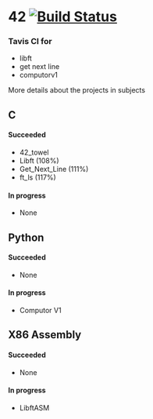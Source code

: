 # 42 [![Build Status](https://travis-ci.org/julienbalestra/42.svg?branch=master)](https://travis-ci.org/jbalestra/42)



### Tavis CI for
 
* libft
* get next line
* computorv1


More details about the projects in subjects

## C
#### Succeeded

* 42_towel
* Libft (108%)
* Get_Next_Line (111%)
* ft_ls (117%)

#### In progress

* None

## Python
#### Succeeded

* None

#### In progress

* Computor V1


## X86 Assembly
#### Succeeded

* None

#### In progress

* LibftASM
